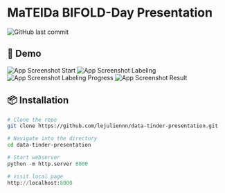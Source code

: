# MaTElDa BIFOLD-Day Presentation

![GitHub last commit](https://img.shields.io/github/last-commit/your-username/your-repo)

## 📸 Demo

![App Screenshot Start](images/screenshot1.png)
![App Screenshot Labeling](images/screenshot2.png)
![App Screenshot Labeling Progress](images/screenshot3.png)
![App Screenshot Result](images/screenshot4.png)

## 📦 Installation

```bash
# Clone the repo
git clone https://github.com/lejuliennn/data-tinder-presentation.git

# Navigate into the directory
cd data-tinder-presentation
```

```python
# Start webserver
python -m http.server 8000

# visit local page
http://localhost:8000
```
